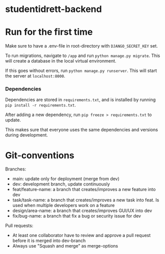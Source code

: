 # studentidrett-backend

# Run for the first time

Make sure to have a .env-file in root-directory with `DJANGO_SECRET_KEY` set.

To run migrations, navigate to `/app` and run `python manage.py migrate`. This will create a database in the local virtual environment.

If this goes without errors, run `python manage.py runserver`. This will start the server at `localhost:8000`.

### Dependencies

Dependencies are stored in `requirements.txt`, and is installed by running `pip install -r requirements.txt`.

After adding a new dependency, run `pip freeze > requirements.txt` to update.

This makes sure that everyone uses the same dependencies and versions during development.

# Git-conventions

Branches:

- main: update only for deployment (merge from dev)
- dev: development branch, update continuously
- feat/feature-name: a branch that creates/improves a new feature into dev
- task/task-name: a branch that creates/improves a new task into feat. Is used when multiple developers work on a feature
- design/area-name: a branch that creates/improves GUI/UX into dev
- fix/bug-name: a branch that fix a bug or security issue for dev

Pull requests:

- At least one collaborator have to review and approve a pull request before it is merged into dev-branch
- Always use "Squash and merge" as merge-options
